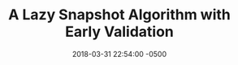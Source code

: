 ---
layout: paper-summary
title:  "A Lazy Snapshot Algorithm with Early Validation"
date:   2018-03-31 22:54:00 -0500
categories: paper
paper_title: "A Lazy Snapshot Algorithm with Early Validation"
paper_link: https://link.springer.com/chapter/10.1007/11864219_20
paper_keyword: OCC; LSA-STM; Lazy Snapshot Algorithm
paper_year: 2006
rw_set: Set
htm_cd: Eager; Optimistic Incremental
htm_cr: Eager
version_mgmt: Lazy
---